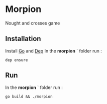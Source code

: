 # Morpion
Nought and crosses game

## Installation
Install [Go](https://golang.org/doc/install) and [Dep](https://github.com/golang/dep)
In the **morpion** ` folder run :

`dep ensure`

## Run
In the **morpion** ` folder run :

`go build && ./morpion`